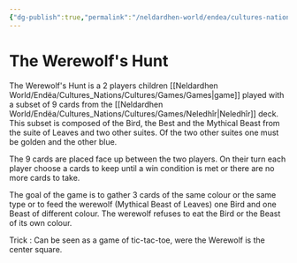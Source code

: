 ```yaml
---
{"dg-publish":true,"permalink":"/neldardhen-world/endea/cultures-nations/cultures/games/the-werewolf-s-hunt/"}
---
```


# The Werewolf's Hunt
The Werewolf's Hunt is a 2 players children [[Neldardhen World/Endëa/Cultures_Nations/Cultures/Games/Games\|game]] played with a subset of 9 cards from the [[Neldardhen World/Endëa/Cultures_Nations/Cultures/Games/Neledhîr\|Neledhîr]] deck. This subset is composed of the Bird, the Best and the Mythical Beast from the suite of Leaves and two other suites. Of the two other suites one must be golden and the other blue.

The 9 cards are placed face up between the two players. On their turn each player choose a cards to keep until a win condition is met or there are no more cards to take.

The goal of the game is to gather 3 cards of the same colour or the same type or to feed the werewolf (Mythical Beast of Leaves) one Bird and one Beast of different colour. The werewolf refuses to eat the Bird or the Beast of its own colour.


Trick : Can be seen as a game of tic-tac-toe, were the Werewolf is the center square.